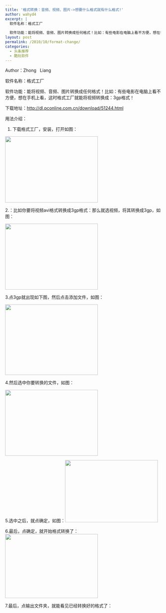 ```yaml
---
title: '格式转换：音频、视频、图片->想要什么格式就有什么格式!'
author: wahyd4
excerpt: |
  软件名称：格式工厂
  
  软件功能：能将视频、音频、图片转换成任何格式！比如：有些电影在电脑上看不方便，想在手机上看，这时格式工厂就能将视频转换成：3gp格式！
layout: post
permalink: /2010/10/format-change/
categories:
  - 头条推荐
  - 酷玩软件
---
```

Author：Zhong   Liang

软件名称：格式工厂

软件功能：能将视频、音频、图片转换成任何格式！比如：有些电影在电脑上看不方便，想在手机上看，这时格式工厂就能将视频转换成：3gp格式！

下载地址：<http://dl.pconline.com.cn/download/51244.html>

用法介绍：

1.  下载格式工厂，安装，打开如图：

[<img class="aligncenter size-medium wp-image-674" title="1" src="http://www.junv.info/wp-content/uploads/2010/10/11-300x214.png" alt="" width="300" height="214" />][1]

2.：比如你要将视频avi格式转换成3gp格式：那么就选视频，将其转换成3gp，如图：

[<img class="aligncenter size-medium wp-image-676" title="2" src="http://www.junv.info/wp-content/uploads/2010/10/21-300x213.png" alt="" width="300" height="213" />][2]

3.点3gp就出现如下图，然后点击添加文件，如图：

[<img class="aligncenter size-medium wp-image-677" title="3" src="http://www.junv.info/wp-content/uploads/2010/10/3-300x228.png" alt="" width="300" height="228" />][3]

4.然后选中你要转换的文件，如图：

[<img class="aligncenter size-medium wp-image-678" title="4" src="http://www.junv.info/wp-content/uploads/2010/10/4-300x213.png" alt="" width="300" height="213" />][4]

5.选中之后，就点确定，如图：[<img class="aligncenter size-medium wp-image-679" title="5" src="http://www.junv.info/wp-content/uploads/2010/10/5-300x201.png" alt="" width="300" height="201" />][5]

6.最后，点确定，就开始格式转换了：[<img class="aligncenter size-medium wp-image-681" title="6" src="http://www.junv.info/wp-content/uploads/2010/10/61-300x207.png" alt="" width="300" height="207" />][6]

7.最后，点输出文件夹，就能看见已经转换好的格式了：

 [1]: http://www.junv.info/wp-content/uploads/2010/10/11.png
 [2]: http://www.junv.info/wp-content/uploads/2010/10/21.png
 [3]: http://www.junv.info/wp-content/uploads/2010/10/3.png
 [4]: http://www.junv.info/wp-content/uploads/2010/10/4.png
 [5]: http://www.junv.info/wp-content/uploads/2010/10/5.png
 [6]: http://www.junv.info/wp-content/uploads/2010/10/61.png